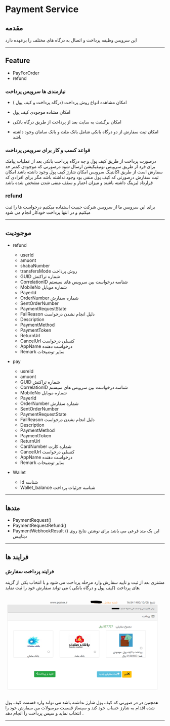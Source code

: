 # Payment Service

## مقدمه

این سرویس وظیفه پرداخت و اتصال به درگاه  های مختلف را برعهده دارد  

---

## Feature

- PayForOrder
- refund

### نیازمندی ها سرویس پرداخت

- امکان مشاهده انواع روش پرداخت (درگاه پرداخت و کیف پول )

- امکان مشاده موجودی کیف پول
- امکان برگشت به سایت بعد از پرداخت از طریق درگاه بانکی
- امکان ثبت سفارش از دو درگاه بانکی شامل بانک ملت و بانک سامان وجود داشته باشد

### قواعد کسب و کار برای سرویس پرداخت

درصورت پرداخت از طریق کیف پول و چه درگاه پرداخت بانکی بعد از عملیات پیامک برای فرد از طریق سرویس نوتیفیکیشن ارسال شود
درصورتی که موجودی کمتر حد سفارش است از طریق اکانتینگ سرویس امکان شارژ کیف پول وجود داشته باشد
امکان ثبت سفارش درصورتی که کیف پول منفی بود وجود نداشته باشد مگر برای افرادی که قرارداد لیزینگ داشته باشند و میزان اعتبار و سقف منفی شدن مشخص شده باشد


### refund

برای این سرویس ما از سرویس شرکت جیبیت استفاده میکنیم 
درخواست ها را ثبت میکنیم و در انتها پرداخت خودکار انجام می شود 

---

## موجودیت

- refund
  - userId
  - amuont
  - shabaNumber
  - transfersMode روش پرداخت
  -  GUID   شماره تراکنش
  -  CorrelationID شناسه درخواست بین سرویس های سیستم 
  -  MobileNo شماره موبایل
  -  PayerId 
  -  OrderNumber شماره سفارش 
  -  SentOrderNumber 
  -  PaymentRequestState
  -  FailReason دلیل انجام نشدن درخواست
  -  Description 
  -  PaymentMethod
  -  PaymentToken 
  -  ReturnUrl
  -  CancelUrl کنسلی درخواست 
  -  AppName  درخواست دهنده
  -  Remark  سایر توضیحات


- pay
  -  usreId
  -  amuont
  -  GUID   شماره تراکنش
  -  CorrelationID شناسه درخواست بین سرویس های سیستم 
  -  MobileNo شماره موبایل
  -  PayerId 
  -  OrderNumber شماره سفارش 
  -  SentOrderNumber 
  -  PaymentRequestState
  -  FailReason دلیل انجام نشدن درخواست
  -  Description 
  -  PaymentMethod
  -  PaymentToken 
  -  ReturnUrl
  -  CardNumber شماره کارت 
  -  CancelUrl کنسلی درخواست 
  -  AppName  درخواست دهنده
  -  Remark  سایر توضیحات

- Wallet
   - Id
  شناسه
   - Wallet_balance
  شناسه جزئیات پرداخت

---

## متدها

- PaymentRequest()
- PaymentRequestRefund()
- PaymentWebhookResult ()
  این یک متد فرعی می باشد برای نوشتن نتایج روی دیتابیس 

---

## فرایند ها

### فرایند پرداخت سفارش 

مشتری بعد از ثبت و تایید سفارش وارد مرحله پرداخت می شود و با انتخاب یکی از گزینه های پرداخت (کیف پول و درگاه بانکی ) می تواند سفارش خود را ثبت نماید.
![pay](imgs/pay.PNG)

همچنین در در صورتی که کیف پول شارژ نداشته باشد می تواند وارد قسمت کیف پول شده اقدام به شارژ حساب خود کند و سپساز قسمت مرسولات من سفارش خود را انتخاب نماید و سپس پرداخت را انجام دهد .

---

